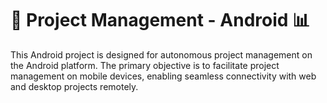 # 🚀 Project Management - Android 📊

This Android project is designed for autonomous project management on the Android platform. The primary objective is to facilitate project management on mobile devices, enabling seamless connectivity with web and desktop projects remotely.